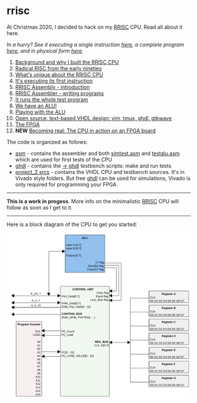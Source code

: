 # rrisc
At Christmas 2020, I decided to hack on my [RRISC](rrisc.md) CPU. Read all about it here.

*In a hurry? See it executing a single instruction [here](firstinstr.md), a complete program [here](firstprog.md), and in physical form [here](fpgafun).*


1. [Background and why I built the RRISC CPU](why.md)
2. [Radical RISC from the early nineties](nineties.md)
3. [What's unique about the RRISC CPU](rrisc.md)
4. [It's executing its first instruction](firstinstr.md)
5. [RRISC Assembly - introduction](rriscasm.md)
6. [RRISC Assembler - writing programs](asm.md)
7. [It runs the whole test program](firstprog.md)
8. [We have an ALU!](alu.md)
9. [Playing with the ALU](aluplay.md)
10. [Open source, text-based VHDL design: vim, tmux, ghdl, gtkwave](vimghdl.md)
11. [The FPGA](fpga.md)
12. **NEW** [Becoming real: The CPU in action on an FPGA board](fpgafun.md)



The code is organized as follows:

- [asm](https://github.com/renerocksai/rrisc/tree/main/asm) - contains the assembler and both [simtest.asm](https://github.com/renerocksai/rrisc/blob/main/asm/simtest.asm) and [testalu.asm](https://github.com/renerocksai/rrisc/blob/main/asm/testalu.asm) which are used for first tests of the CPU
- [ghdl](https://github.com/renerocksai/rrisc/tree/main/ghdl) - contains the [-> ghdl](https://github.com/ghdl/ghdl) testbench scripts: make and run tests
- [project_2.srcs](https://github.com/renerocksai/rrisc/tree/main/ghdl) - contains the VHDL CPU and testbench sources. It's in Vivado style folders. But free [ghdl](https://github.com/ghdl/ghdl) can be used for simulations, Vivado is only required for programming your FPGA.

---

**This is a work in progess**. More info on the minimalistic [RRISC](rrisc.md) CPU will follow as soon as I get to it. 

---

Here is a block diagram of the CPU to get you started:

![cpu](cpu.png)
